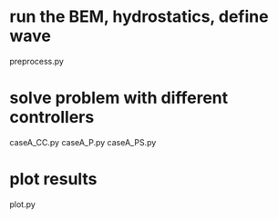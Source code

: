 
# run the BEM, hydrostatics, define wave
preprocess.py
# solve problem with different controllers
caseA_CC.py
caseA_P.py
caseA_PS.py
# plot results
plot.py
